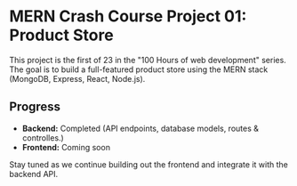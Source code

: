 # MERN Crash Course Project 01: Product Store

This project is the first of 23 in the "100 Hours of web development" series. The goal is to build a full-featured product store using the MERN stack (MongoDB, Express, React, Node.js).

## Progress

- **Backend:** Completed (API endpoints, database models, routes & controlles.)
- **Frontend:** Coming soon

Stay tuned as we continue building out the frontend and integrate it with the backend API.
